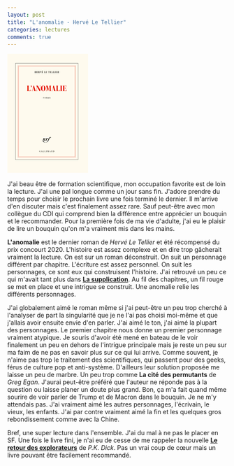 ```yaml
---
layout: post
title: "L'anomalie - Hervé Le Tellier"
categories: lectures
comments: true
---
```


![moutons](https://github.com/homeostasie/bouquins/raw/master/_pics/lv/le-tellier_herve/anomalie.png)

J'ai beau être de formation scientifique, mon occupation favorite est de loin la lecture. J'ai une pal longue comme un jour sans fin. J'adore prendre du temps pour choisir le prochain livre une fois terminé le dernier. Il m'arrive d'en discuter mais c'est finalement assez rare. Sauf peut-être avec mon collègue du CDI qui comprend bien la différence entre apprécier un bouquin et le recommander. Pour la première fois de ma vie d'adulte, j'ai eu le plaisir de lire un bouquin qu'on m'a vraiment mis dans les mains.


**L'anomalie** est le dernier roman de *Hervé Le Tellier* et été récompensé du prix concourt 2020. L'histoire est assez complexe et en dire trop gâcherait vraiment la lecture. On est sur un roman déconstruit. On suit un personnage différent par chapitre. L'écriture est assez personnel. On suit les personnages, ce sont eux qui construisent l'histoire. J'ai retrouvé un peu ce qui m'avait tant plus dans [**La supplication**](https://homeostasie.github.io/bouquins/Alexievitch-Svetlana_La-supplication/). Au fil des chapitres, un fil rouge se met en place et une intrigue se construit. Une anomalie relie les différents personnages. 

J'ai globalement aimé le roman même si j'ai peut-être un peu trop cherché à l'analyser de part la singularité que je ne l'ai pas choisi moi-même et que j'allais avoir ensuite envie d'en parler. J'ai aimé le ton, j'ai aimé la plupart des personnages. Le premier chapitre nous donne un premier personnage vraiment atypique. Je souris d'avoir été mené en bateau de le voir finalement un peu en dehors de l'intrigue principale mais je reste un peu sur ma faim de ne pas en savoir plus sur ce qui lui arrive. Comme souvent, je n'aime pas trop le traitement des scientifiques, qui passent pour des geeks, férus de culture pop et anti-système. D'ailleurs leur solution proposée me laisse un peu de marbre. Un peu trop comme **La cité des permutants** de *Greg Egan*. J'aurai peut-être préféré que l'auteur ne réponde pas à la question ou laisse planer un doute plus grand. Bon, ça m'a fait quand même sourire de voir parler de Trump et de Macron dans le bouquin. Je ne m'y attendais pas. J'ai vraiment aimé les autres personnages, l'écrivain, le vieux, les enfants. J'ai par contre vraiment aimé la fin et les quelques gros rebondissement comme avec la Chine.

Bref, une super lecture dans l'ensemble. J'ai du mal à ne pas le placer en SF. Une fois le livre fini, je n'ai eu de cesse de me rappeler la nouvelle [**Le retour des explorateurs**](https://homeostasie.github.io/bouquins/Philip-Kindred-Dick_Nouvelles/) de *P.K. Dick*. Pas un vrai coup de cœur mais un livre pouvant être facilement recommandé. 




